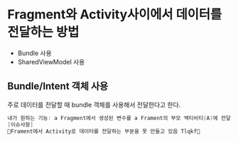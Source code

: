 # Fragment와 Activity사이에서 데이터를 전달하는 방법
  * Bundle 사용
  * SharedViewModel 사용

## Bundle/Intent 객체 사용

주로 데이터를 전달할 때 bundle 객체를 사용해서 전달한다고 한다.

~~~kotlin
내가 원하는 기능: a Fragment에서 생성된 변수를 a Frament의 부모 액티비티(A)에 전달 -> A액티비티에서 B액티비티에 변수를 전달(Intent 객체 사용하면 간단)
[이슈사항]
🤬Frament에서 Activity로 데이터를 전달하는 부분을 못 만들고 있음 Tlqkf🤬
~~~
